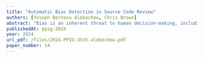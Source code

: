 ```yaml
---
title: "Automatic Bias Detection in Source Code Review"
authors: [Yoseph Berhanu Alebachew, Chris Brown]
abstract: "Bias is an inherent threat to human decision-making, including in decisions made during software de- velopment. Extensive research has demonstrated the presence of biases at various stages of the software development life-cycle. Notably, code reviews are highly susceptible to prejudice-induced biases, and individuals are often unaware of these biases as they occur. Developing methods to automatically detect these biases is crucial for addressing the associated challenges. Recent advancements in visual data an- alytics have shown promising results in detecting potential biases by analyzing user interaction patterns. In this project, we propose a controlled experiment to extend this approach to detect potentially biased outcomes in code reviews by observing how reviewers interact with the code. We employ the \"spot- light model of attention\", a cognitive framework where a reviewer’s gaze is tracked to determine their focus areas on the review screen. This focus, identified through gaze tracking, serves as an indicator of the reviewer’s areas of interest or concern. We plan to analyze the sequence of gaze focus using ad- vanced sequence modeling techniques, including Markov Models, Recurrent Neural Networks (RNNs), and Conditional Random Fields (CRF). These techniques will help us identify patterns that may suggest biased interactions. We anticipate that the ability to automatically detect potentially biased interactions in code reviews will significantly reduce unnecessary push-backs, enhance operational efficiency, and foster greater diversity and inclusion in software development. This approach not only helps in identi- fying biases but also in creating a more equitable development environment by mitigating these biases effectively."
publishedAt: ppig-2024
year: 2024
url_pdf: /files/2024-PPIG-35th-alebachew.pdf
paper_number: 14
---
```

